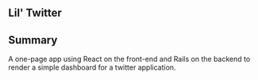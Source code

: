 ## Lil' Twitter

## Summary

A one-page app using React on the front-end and Rails on the backend to render a simple dashboard for a twitter application.
